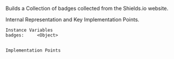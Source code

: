 Builds a Collection of badges collected from the Shields.io website.

Internal Representation and Key Implementation Points.

    Instance Variables
	badges:		<Object>


    Implementation Points